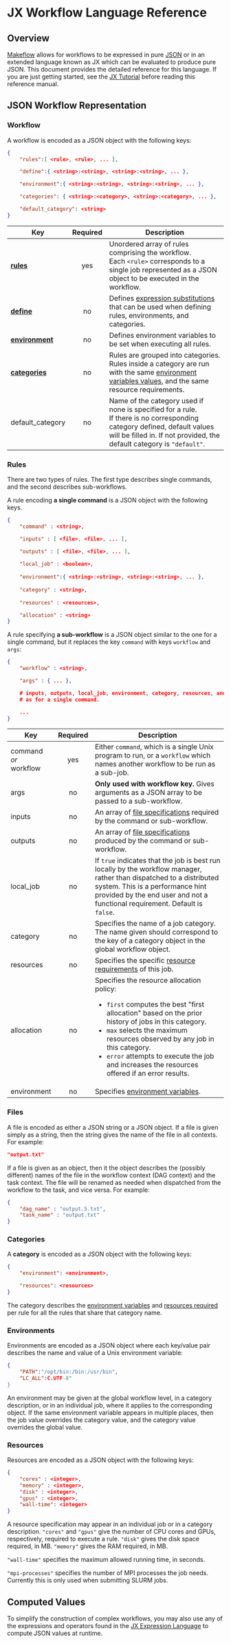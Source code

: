 # JX Workflow Language Reference

## Overview

[Makeflow](../../makeflow) allows for workflows to be expressed in pure [JSON](http://json.org)
or in an extended language known as JX which can be evaluated to produce pure
JSON. This document provides the detailed reference for this language. If you
are just getting started, see the [JX Tutorial](../jx-tutorial) before
reading this reference manual.

## JSON Workflow Representation

### Workflow

A workflow is encoded as a JSON object with the following keys:

```json
{
    "rules":[ <rule>, <rule>, ... ],

    "define":{ <string>:<string>, <string>:<string>, ... },

    "environment":{ <string>:<string>, <string>:<string>, ... },

    "categories": { <string>:<category>, <string>:<category>, ... },

    "default_category": <string>
}

```

| Key | Required | Description |
|-----|:--------:|-------------|
|[**rules**](#rules)|  yes     | Unordered array of rules comprising the workflow.<br>  Each `<rule>` corresponds to a single job represented as a JSON object to be executed in the workflow.
|[**define**](#defining-values) | no | Defines [expression substitutions](#jx-expressions) that can be used when defining rules, environments, and categories.
|[**environment**](#environments) | no | Defines environment variables to be set when executing all rules.
|[**categories**](#categories)| no  | Rules are grouped into categories. Rules inside a category are run with the same [environment variables values](#environments), and the same resource requirements.
|default_category | no | Name of the category used if none is specified for a rule. <br>If there is no corresponding category defined, default values will be filled in. If not provided, the default category is `"default"`.

### Rules

There are two types of rules. The first type describes single commands, and the second describes sub-workflows. 

A rule encoding **a single command** is a JSON object with the following keys.

```json
{
    "command" : <string>,

    "inputs" : [ <file>, <file>, ... ],

    "outputs" : [ <file>, <file>, ... ],
    
    "local_job" : <boolean>,
    
    "environment":{ <string>:<string>, <string>:<string>, ... },
    
    "category" : <string>,
    
    "resources" : <resources>,

    "allocation" : <string>
}
```

A rule specifying **a sub-workflow** is a JSON object similar to the one for a
single command, but it replaces the key `command` with keys `workflow` and
`args`:

```json
{
    "workflow" : <string>,

    "args" : { ... },

    # inputs, outputs, local_job, environment, category, resources, and allocation 
    # as for a single command.

    ...
}
```

| Key | Required | Description |
|-----|:--------:|-------------|
| command <br> _or_ <br> workflow | yes | Either `command`, which is a single Unix program to run, or a `workflow` which names another workflow to be run as a sub-job.
| args      | no | **Only used with workflow key.**  Gives arguments as a JSON array to be passed to a sub-workflow.
| inputs    | no | An array of [file specifications](#Files) required by the command or sub-workflow.
| outputs   | no | An array of [file specifications](#Files) produced by the command or sub-workflow.
| local_job | no | If `true` indicates that the job is best run locally by the workflow manager, rather than dispatched to a distributed system. This is a performance hint provided by the end user and not a functional requirement. Default is `false`.
| category  | no | Specifies the name of a job category. The name given should correspond to the key of a category object in the global workflow object.
| resources | no | Specifies the specific [resource requirements](#resources) of this job.
| allocation | no | Specifies the resource allocation policy: <ul> <li> `first` computes the best "first allocation" based on the prior history of jobs in this category. <li> `max` selects the maximum resources observed by any job in this category. <li> `error` attempts to execute the job and increases the resources offered if an error results. </ul>
| environment | no | Specifies [environment variables](#environments).


### Files

A file is encoded as either a JSON string or a JSON object. If a file is given
simply as a string, then the string gives the name of the file in all
contexts. For example:

```json
"output.txt"
```

If a file is given as an object, then it the object describes the (possibly
different) names of the file in the workflow context (DAG context) and the task
context. The file will be renamed as needed when dispatched from the workflow
to the task, and vice versa. For example:

```json
{
    "dag_name" : "output.5.txt",
    "task_name" : "output.txt"
}
```


### Categories

A **category** is encoded as a JSON object with the following keys:

```json
{
    "environment": <environment>,

    "resources": <resources>
}
```

The category describes the [environment variables](#environments) and
[resources required](#resources) per rule for all the rules that share that
category name.


### Environments

Environments are encoded as a JSON object where each key/value pair describes
the name and value of a Unix environment variable:

```json
{
    "PATH":"/opt/bin:/bin:/usr/bin",
    "LC_ALL":C.UTF-8"
}
```


An environment may be given at the global workflow level, in a category
description, or in an individual job, where it applies to the corresponding
object. If the same environment variable appears in multiple places, then the
job value overrides the category value, and the category value overrides the
global value.


### Resources

Resources are encoded as a JSON object with the following keys:

```json
{
    "cores" : <integer>,
    "memory" : <integer>,
    "disk" : <integer>,
    "gpus" : <integer>,
    "wall-time": <integer>
}
```

A resource specification may appear in an individual job or in a category
description. `"cores"` and `"gpus"` give the number of CPU cores and GPUs,
respectively, required to execute a rule. `"disk"` gives the disk space
required, in MB. `"memory"` gives the RAM required, in MB.

`"wall-time"` specifies the maximum allowed running time, in seconds.

`"mpi-processes"` specifies the number of MPI processes the job needs.
Currently this is only used when submitting SLURM jobs.

## Computed Values

To simplify the construction of complex workflows, you may also use any
of the expressions and operators found in the [JX Expression Language](../jx)
to compute JSON values at runtime.


